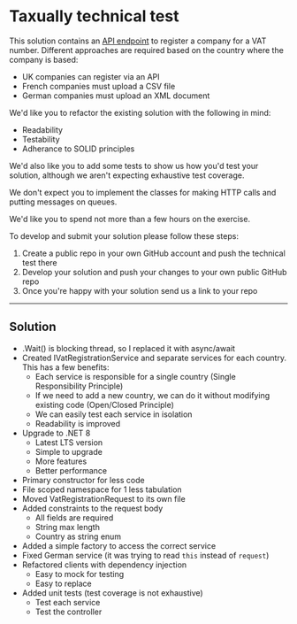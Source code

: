 # Taxually technical test

This solution contains an [API endpoint](https://github.com/Taxually/developer-test/blob/main/Taxually.TechnicalTest/Taxually.TechnicalTest/Controllers/VatRegistrationController.cs) to register a company for a VAT number. Different approaches are required based on the country where the company is based:

- UK companies can register via an API
- French companies must upload a CSV file
- German companies must upload an XML document

We'd like you to refactor the existing solution with the following in mind:

- Readability
- Testability
- Adherance to SOLID principles

We'd also like you to add some tests to show us how you'd test your solution, although we aren't expecting exhaustive test coverage.

We don't expect you to implement the classes for making HTTP calls and putting messages on queues.

We'd like you to spend not more than a few hours on the exercise.

To develop and submit your solution please follow these steps:

1. Create a public repo in your own GitHub account and push the technical test there
2. Develop your solution and push your changes to your own public GitHub repo
3. Once you're happy with your solution send us a link to your repo

---

## Solution

- .Wait() is blocking thread, so I replaced it with async/await
- Created IVatRegistrationService and separate services for each country. This has a few benefits:
  - Each service is responsible for a single country (Single Responsibility Principle)
  - If we need to add a new country, we can do it without modifying existing code (Open/Closed Principle)
  - We can easily test each service in isolation
  - Readability is improved
- Upgrade to .NET 8
  - Latest LTS version
  - Simple to upgrade
  - More features
  - Better performance
- Primary constructor for less code
- File scoped namespace for 1 less tabulation
- Moved VatRegistrationRequest to its own file
- Added constraints to the request body
  - All fields are required
  - String max length
  - Country as string enum
- Added a simple factory to access the correct service
- Fixed German service (it was trying to read `this` instead of `request`)
- Refactored clients with dependency injection
  - Easy to mock for testing
  - Easy to replace
- Added unit tests (test coverage is not exhaustive)
  - Test each service
  - Test the controller